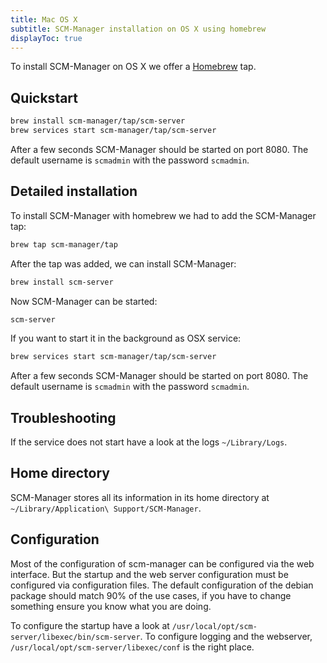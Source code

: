 ```yaml
---
title: Mac OS X
subtitle: SCM-Manager installation on OS X using homebrew
displayToc: true
---
```


To install SCM-Manager on OS X we offer a [Homebrew](https://brew.sh/) tap.

## Quickstart

```bash
brew install scm-manager/tap/scm-server
brew services start scm-manager/tap/scm-server
```

After a few seconds SCM-Manager should be started on port 8080.
The default username is `scmadmin` with the password `scmadmin`.

## Detailed installation

To install SCM-Manager with homebrew we had to add the SCM-Manager tap:

```bash
brew tap scm-manager/tap
```

After the tap was added, we can install SCM-Manager:

```bash
brew install scm-server
```

Now SCM-Manager can be started:

```bash
scm-server
```

If you want to start it in the background as OSX service:

```bash
brew services start scm-manager/tap/scm-server
```

After a few seconds SCM-Manager should be started on port 8080.
The default username is `scmadmin` with the password `scmadmin`.

## Troubleshooting

If the service does not start have a look at the logs `~/Library/Logs`.

## Home directory

SCM-Manager stores all its information in its home directory at `~/Library/Application\ Support/SCM-Manager`.

## Configuration

Most of the configuration of scm-manager can be configured via the web interface.
But the startup and the web server configuration must be configured via configuration files.
The default configuration of the debian package should match 90% of the use cases,
if you have to change something ensure you know what you are doing.

To configure the startup have a look at `/usr/local/opt/scm-server/libexec/bin/scm-server`.
To configure logging and the webserver, `/usr/local/opt/scm-server/libexec/conf` is the right place.
